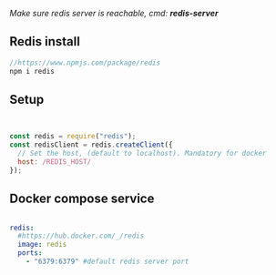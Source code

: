 
*Make sure redis server is reachable, cmd: **redis-server***

## Redis install

```js
//https://www.npmjs.com/package/redis
npm i redis
```

## Setup

```js


const redis = require("redis");
const redisClient = redis.createClient({
  // Set the host, (default to localhost). Mandatory for docker
  host: /REDIS_HOST/
});

```

## Docker compose service
```yml

redis:
  #https://hub.docker.com/_/redis
  image: redis
  ports:   
    - "6379:6379" #default redis server port

```



